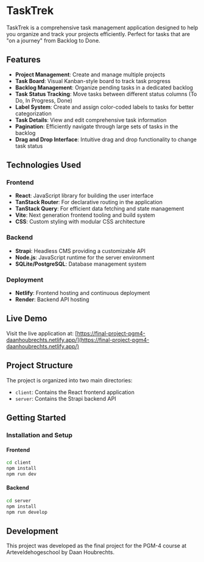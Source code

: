 # TaskTrek

TaskTrek is a comprehensive task management application designed to help you organize and track your projects efficiently. Perfect for tasks that are "on a journey" from Backlog to Done.

## Features

- **Project Management**: Create and manage multiple projects
- **Task Board**: Visual Kanban-style board to track task progress
- **Backlog Management**: Organize pending tasks in a dedicated backlog
- **Task Status Tracking**: Move tasks between different status columns (To Do, In Progress, Done)
- **Label System**: Create and assign color-coded labels to tasks for better categorization
- **Task Details**: View and edit comprehensive task information
- **Pagination**: Efficiently navigate through large sets of tasks in the backlog
- **Drag and Drop Interface**: Intuitive drag and drop functionality to change task status

## Technologies Used

### Frontend

- **React**: JavaScript library for building the user interface
- **TanStack Router**: For declarative routing in the application
- **TanStack Query**: For efficient data fetching and state management
- **Vite**: Next generation frontend tooling and build system
- **CSS**: Custom styling with modular CSS architecture

### Backend

- **Strapi**: Headless CMS providing a customizable API
- **Node.js**: JavaScript runtime for the server environment
- **SQLite/PostgreSQL**: Database management system

### Deployment

- **Netlify**: Frontend hosting and continuous deployment
- **Render**: Backend API hosting

## Live Demo

Visit the live application at: [https://final-project-pgm4-daanhoubrechts.netlify.app/](https://final-project-pgm4-daanhoubrechts.netlify.app/)

## Project Structure

The project is organized into two main directories:

- `client`: Contains the React frontend application
- `server`: Contains the Strapi backend API

## Getting Started

### Installation and Setup

#### Frontend

```bash
cd client
npm install
npm run dev
```

#### Backend

```bash
cd server
npm install
npm run develop
```

## Development

This project was developed as the final project for the PGM-4 course at Arteveldehogeschool by Daan Houbrechts.
